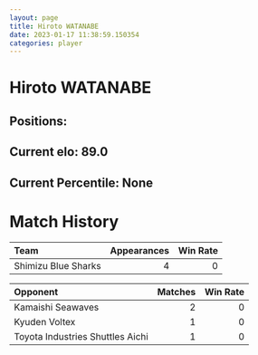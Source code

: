 ```yaml
---  
layout: page  
title: Hiroto WATANABE  
date: 2023-01-17 11:38:59.150354  
categories: player  
---
```

# Hiroto WATANABE

## Positions: 

## Current elo: 89.0

## Current Percentile: None

# Match History


| Team                |   Appearances |   Win Rate |
|:--------------------|--------------:|-----------:|
| Shimizu Blue Sharks |             4 |          0 |

| Opponent                         |   Matches |   Win Rate |
|:---------------------------------|----------:|-----------:|
| Kamaishi Seawaves                |         2 |          0 |
| Kyuden Voltex                    |         1 |          0 |
| Toyota Industries Shuttles Aichi |         1 |          0 |